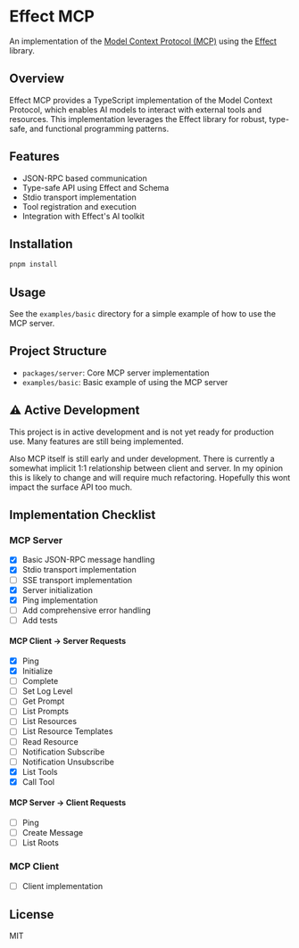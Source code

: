 # Effect MCP

An implementation of the [Model Context Protocol (MCP)](https://github.com/modelcontextprotocol) using the [Effect](https://effect.website) library.

## Overview

Effect MCP provides a TypeScript implementation of the Model Context Protocol, which enables AI models to interact with external tools and resources. This implementation leverages the Effect library for robust, type-safe, and functional programming patterns.

## Features

- JSON-RPC based communication
- Type-safe API using Effect and Schema
- Stdio transport implementation
- Tool registration and execution
- Integration with Effect's AI toolkit

## Installation

```bash
pnpm install
```

## Usage

See the `examples/basic` directory for a simple example of how to use the MCP server.

## Project Structure

- `packages/server`: Core MCP server implementation
- `examples/basic`: Basic example of using the MCP server

## ⚠️ Active Development

This project is in active development and is not yet ready for production use. Many features are still being implemented.

Also MCP itself is still early and under development. There is currently a somewhat implicit 1:1 relationship between client and server. In my opinion this is likely to change and will require much refactoring. Hopefully this wont impact the surface API too much.

## Implementation Checklist

### MCP Server

- [x] Basic JSON-RPC message handling
- [x] Stdio transport implementation
- [ ] SSE transport implementation
- [x] Server initialization
- [x] Ping implementation
- [ ] Add comprehensive error handling
- [ ] Add tests

#### MCP Client -> Server Requests

- [x] Ping
- [x] Initialize
- [ ] Complete
- [ ] Set Log Level
- [ ] Get Prompt
- [ ] List Prompts
- [ ] List Resources
- [ ] List Resource Templates
- [ ] Read Resource
- [ ] Notification Subscribe
- [ ] Notification Unsubscribe
- [x] List Tools
- [x] Call Tool

#### MCP Server -> Client Requests

- [ ] Ping
- [ ] Create Message
- [ ] List Roots

### MCP Client

- [ ] Client implementation

## License

MIT
